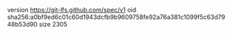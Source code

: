version https://git-lfs.github.com/spec/v1
oid sha256:a0bf9ed6c01c60d1943dcfb9b9609758fe92a76a381c1099f5c63d7948b53d90
size 2305
